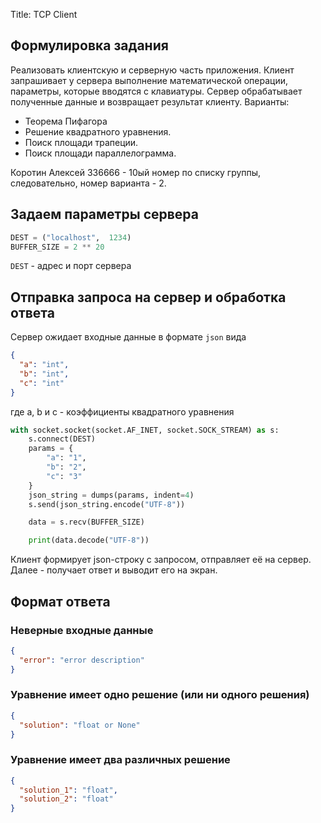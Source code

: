 Title: TCP Client

## Формулировка задания

Реализовать клиентскую и серверную часть приложения. Клиент запрашивает у
сервера выполнение математической операции, параметры, которые вводятся с
клавиатуры. Сервер обрабатывает полученные данные и возвращает результат
клиенту. Варианты:
- Теорема Пифагора
- Решение квадратного уравнения.
- Поиск площади трапеции.
- Поиск площади параллелограмма.

Коротин Алексей 336666 - 10ый номер по списку группы, следовательно, номер варианта - 2.

## Задаем параметры сервера 
```python
DEST = ("localhost",  1234)
BUFFER_SIZE = 2 ** 20
```
`DEST` - адрес и порт сервера
## Отправка запроса на сервер и обработка ответа
Сервер ожидает входные данные в формате `json` вида
```json
{
  "a": "int",
  "b": "int",
  "c": "int"
}
```
где a, b и с - коэффициенты квадратного уравнения
```python
with socket.socket(socket.AF_INET, socket.SOCK_STREAM) as s:
    s.connect(DEST)
    params = {
        "a": "1",
        "b": "2",
        "c": "3"
    }
    json_string = dumps(params, indent=4)
    s.send(json_string.encode("UTF-8"))

    data = s.recv(BUFFER_SIZE)

    print(data.decode("UTF-8"))
```
Клиент формирует json-строку с запросом, отправляет её на сервер. Далее - получает ответ и выводит его на экран.
## Формат ответа
### Неверные входные данные
```json
{
  "error": "error description"
}
```
### Уравнение имеет одно решение (или ни одного решения)
```json
{
  "solution": "float or None"
}
```
### Уравнение имеет два различных решение
```json
{
  "solution_1": "float",
  "solution_2": "float"
}
```